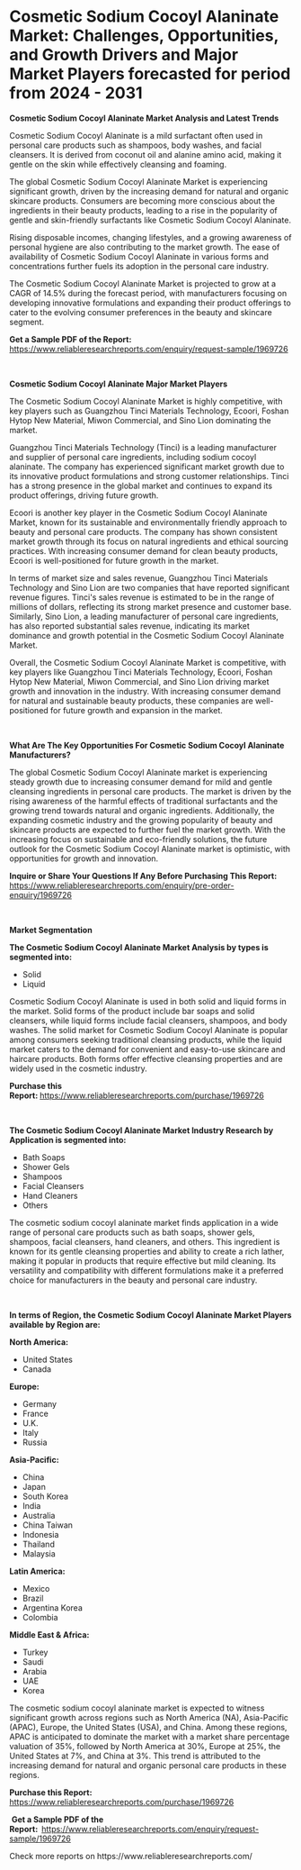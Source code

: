 <p><h1>Cosmetic Sodium Cocoyl Alaninate Market: Challenges, Opportunities, and Growth Drivers and Major Market Players forecasted for period from 2024 - 2031</h1></p><p><strong>Cosmetic Sodium Cocoyl Alaninate Market Analysis and Latest Trends</strong></p>
<p><p>Cosmetic Sodium Cocoyl Alaninate is a mild surfactant often used in personal care products such as shampoos, body washes, and facial cleansers. It is derived from coconut oil and alanine amino acid, making it gentle on the skin while effectively cleansing and foaming.</p><p>The global Cosmetic Sodium Cocoyl Alaninate Market is experiencing significant growth, driven by the increasing demand for natural and organic skincare products. Consumers are becoming more conscious about the ingredients in their beauty products, leading to a rise in the popularity of gentle and skin-friendly surfactants like Cosmetic Sodium Cocoyl Alaninate.</p><p>Rising disposable incomes, changing lifestyles, and a growing awareness of personal hygiene are also contributing to the market growth. The ease of availability of Cosmetic Sodium Cocoyl Alaninate in various forms and concentrations further fuels its adoption in the personal care industry.</p><p>The Cosmetic Sodium Cocoyl Alaninate Market is projected to grow at a CAGR of 14.5% during the forecast period, with manufacturers focusing on developing innovative formulations and expanding their product offerings to cater to the evolving consumer preferences in the beauty and skincare segment.</p></p>
<p><strong>Get a Sample PDF of the Report:&nbsp;</strong> <a href="https://www.reliableresearchreports.com/enquiry/request-sample/1969726">https://www.reliableresearchreports.com/enquiry/request-sample/1969726</a></p>
<p>&nbsp;</p>
<p><strong>Cosmetic Sodium Cocoyl Alaninate Major Market Players</strong></p>
<p><p>The Cosmetic Sodium Cocoyl Alaninate Market is highly competitive, with key players such as Guangzhou Tinci Materials Technology, Ecoori, Foshan Hytop New Material, Miwon Commercial, and Sino Lion dominating the market. </p><p>Guangzhou Tinci Materials Technology (Tinci) is a leading manufacturer and supplier of personal care ingredients, including sodium cocoyl alaninate. The company has experienced significant market growth due to its innovative product formulations and strong customer relationships. Tinci has a strong presence in the global market and continues to expand its product offerings, driving future growth.</p><p>Ecoori is another key player in the Cosmetic Sodium Cocoyl Alaninate Market, known for its sustainable and environmentally friendly approach to beauty and personal care products. The company has shown consistent market growth through its focus on natural ingredients and ethical sourcing practices. With increasing consumer demand for clean beauty products, Ecoori is well-positioned for future growth in the market.</p><p>In terms of market size and sales revenue, Guangzhou Tinci Materials Technology and Sino Lion are two companies that have reported significant revenue figures. Tinci's sales revenue is estimated to be in the range of millions of dollars, reflecting its strong market presence and customer base. Similarly, Sino Lion, a leading manufacturer of personal care ingredients, has also reported substantial sales revenue, indicating its market dominance and growth potential in the Cosmetic Sodium Cocoyl Alaninate Market.</p><p>Overall, the Cosmetic Sodium Cocoyl Alaninate Market is competitive, with key players like Guangzhou Tinci Materials Technology, Ecoori, Foshan Hytop New Material, Miwon Commercial, and Sino Lion driving market growth and innovation in the industry. With increasing consumer demand for natural and sustainable beauty products, these companies are well-positioned for future growth and expansion in the market.</p></p>
<p>&nbsp;</p>
<p><strong>What Are The Key Opportunities For Cosmetic Sodium Cocoyl Alaninate Manufacturers?</strong></p>
<p><p>The global Cosmetic Sodium Cocoyl Alaninate market is experiencing steady growth due to increasing consumer demand for mild and gentle cleansing ingredients in personal care products. The market is driven by the rising awareness of the harmful effects of traditional surfactants and the growing trend towards natural and organic ingredients. Additionally, the expanding cosmetic industry and the growing popularity of beauty and skincare products are expected to further fuel the market growth. With the increasing focus on sustainable and eco-friendly solutions, the future outlook for the Cosmetic Sodium Cocoyl Alaninate market is optimistic, with opportunities for growth and innovation.</p></p>
<p><strong>Inquire or Share Your Questions If Any Before Purchasing This Report:</strong> <a href="https://www.reliableresearchreports.com/enquiry/pre-order-enquiry/1969726">https://www.reliableresearchreports.com/enquiry/pre-order-enquiry/1969726</a></p>
<p>&nbsp;</p>
<p><strong>Market Segmentation</strong></p>
<p><strong>The Cosmetic Sodium Cocoyl Alaninate Market Analysis by types is segmented into:</strong></p>
<p><ul><li>Solid</li><li>Liquid</li></ul></p>
<p><p>Cosmetic Sodium Cocoyl Alaninate is used in both solid and liquid forms in the market. Solid forms of the product include bar soaps and solid cleansers, while liquid forms include facial cleansers, shampoos, and body washes. The solid market for Cosmetic Sodium Cocoyl Alaninate is popular among consumers seeking traditional cleansing products, while the liquid market caters to the demand for convenient and easy-to-use skincare and haircare products. Both forms offer effective cleansing properties and are widely used in the cosmetic industry.</p></p>
<p><strong>Purchase this Report:&nbsp;</strong><a href="https://www.reliableresearchreports.com/purchase/1969726">https://www.reliableresearchreports.com/purchase/1969726</a></p>
<p>&nbsp;</p>
<p><strong>The Cosmetic Sodium Cocoyl Alaninate Market Industry Research by Application is segmented into:</strong></p>
<p><ul><li>Bath Soaps</li><li>Shower Gels</li><li>Shampoos</li><li>Facial Cleansers</li><li>Hand Cleaners</li><li>Others</li></ul></p>
<p><p>The cosmetic sodium cocoyl alaninate market finds application in a wide range of personal care products such as bath soaps, shower gels, shampoos, facial cleansers, hand cleaners, and others. This ingredient is known for its gentle cleansing properties and ability to create a rich lather, making it popular in products that require effective but mild cleaning. Its versatility and compatibility with different formulations make it a preferred choice for manufacturers in the beauty and personal care industry.</p></p>
<p>&nbsp;</p>
<p><strong>In terms of Region, the Cosmetic Sodium Cocoyl Alaninate Market Players available by Region are:</strong></p>
<p>
    <p> <strong> North America: </strong>
        <ul>
            <li>United States</li>
            <li>Canada</li>
        </ul>
        </p> 
    <p> <strong> Europe: </strong>
        <ul>
            <li>Germany</li>
            <li>France</li>
            <li>U.K.</li>
            <li>Italy</li>
            <li>Russia</li>
        </ul>
        </p> 
    <p> <strong> Asia-Pacific: </strong>
        <ul>
            <li>China</li>
            <li>Japan</li>
            <li>South Korea</li>
            <li>India</li>
            <li>Australia</li>
            <li>China Taiwan</li>
            <li>Indonesia</li>
            <li>Thailand</li>
            <li>Malaysia</li>
        </ul>
        </p> 
    <p> <strong> Latin America: </strong>
        <ul>
            <li>Mexico</li>
            <li>Brazil</li>
            <li>Argentina Korea</li>
            <li>Colombia</li>
        </ul>
        </p> 
    <p> <strong> Middle East & Africa: </strong>
        <ul>
            <li>Turkey</li>
            <li>Saudi</li>
            <li>Arabia</li>
            <li>UAE</li>
            <li>Korea</li>
        </ul>
    </p>
    </p>
<p><p>The cosmetic sodium cocoyl alaninate market is expected to witness significant growth across regions such as North America (NA), Asia-Pacific (APAC), Europe, the United States (USA), and China. Among these regions, APAC is anticipated to dominate the market with a market share percentage valuation of 35%, followed by North America at 30%, Europe at 25%, the United States at 7%, and China at 3%. This trend is attributed to the increasing demand for natural and organic personal care products in these regions.</p></p>
<p><strong>Purchase this Report: </strong><a href="https://www.reliableresearchreports.com/purchase/1969726">https://www.reliableresearchreports.com/purchase/1969726</a></p>
<p>&nbsp;<strong>Get a Sample PDF of the Report:&nbsp;&nbsp;</strong><a href="https://www.reliableresearchreports.com/enquiry/request-sample/1969726">https://www.reliableresearchreports.com/enquiry/request-sample/1969726</a></p>
<p><strong></strong></p>
<p>Check more reports on https://www.reliableresearchreports.com/</p>